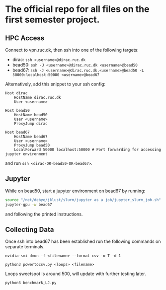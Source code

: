 # The official repo for all files on the first semester project.

## HPC Access

Connect to vpn.ruc.dk, then ssh into one of the following targets:

- dirac: ```ssh <username>@dirac.ruc.dk```
- bead50: ```ssh -J <username>@dirac.ruc.dk <username>@bead50```
- bead67: ```ssh -J <username>@dirac.ruc.dk,<username>@bead50 -L 50000:localhost:50000 <username>@bead67```

Alternatively, add this snippet to your ssh config:
```sshconfig
Host dirac
    HostName dirac.ruc.dk
    User <username>

Host bead50
    HostName bead50
    User <username>
    ProxyJump dirac

Host bead67
    HostName bead67
    User <username>
    ProxyJump bead50
    LocalForward 50000 localhost:50000 # Port forwarding for accessing jupyter environment
```
and run ```ssh <dirac-OR-bead50-OR-bead67>```.

## Jupyter

While on bead50, start a jupyter environment on bead67 by running:
```bash
source "/net/debye/jklust/slurm/jupyter as a job/jupyter_slurm_job.sh"
jupyter-gpu -w bead67
```
and following the printed instructions.

## Collecting Data
Once ssh into bead67 has been established run the following commands on separate terminals.

```
nvidia-smi dmon -f <filename> --format csv -o T -d 1 
```

```
python3 powertocsv.py <loops> <filename>
```
Loops sweetspot is around 500, will update with further testing later.

```
python3 benchmark_LJ.py
```


